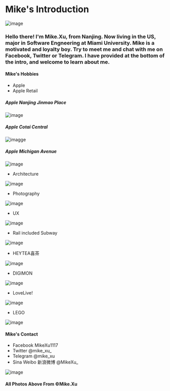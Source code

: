 # Mike's Introduction

![image](https://github.com/MikeXu1117/welcome/blob/master/images/avatar.jpeg)

### Hello there! I'm Mike.Xu, from Nanjing. Now living in the US, major in Software Engneering at Miami University. Mike is a motivated and loyalty boy. Try to meet me and chat with me on Facebook, Twitter or Telegram. I have provided at the bottom of the intro, and welcome to learn about me.

#### Mike's Hobbies
- Apple
- Apple Retail
##### Apple Nanjing Jinmao Place
![image](https://github.com/MikeXu1117/welcome/blob/master/images/jmp.jpg)

##### Apple Cotai Central
![imagge](https://github.com/MikeXu1117/welcome/blob/master/images/cc.jpg)

##### Apple Michigan Avenue
![image](https://github.com/MikeXu1117/welcome/blob/master/images/ma.jpg)

- Architecture

![image]()

- Photography

![image](https://github.com/MikeXu1117/welcome/blob/master/images/photogra.jpg)

- UX

![image](https://github.com/MikeXu1117/welcome/blob/master/images/ux.png)

- Rail included Subway

![image](https://github.com/MikeXu1117/welcome/blob/master/images/rail.JPG)

- HEYTEA喜茶

![image](https://github.com/MikeXu1117/welcome/blob/master/images/heytea.jpg)

- DIGIMON

![image](https://github.com/MikeXu1117/welcome/blob/master/images/digimon.JPG)

- LoveLive!

![image](https://github.com/MikeXu1117/welcome/blob/master/images/lol.HEIC)

- LEGO

![image](https://github.com/MikeXu1117/welcome/blob/master/images/lego.jpg)

#### Mike's Contact
- Facebook MikeXu1117
- Twitter @mike_xu_
- Telegram @mike_xu
- Sina Weibo 新浪微博 @MikeXu_

![image](https://github.com/MikeXu1117/welcome/blob/master/images/socialmedia.jpg)

#### All Photos Above From ©Mike.Xu
